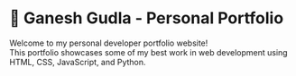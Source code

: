 # 💼 Ganesh Gudla - Personal Portfolio

Welcome to my personal developer portfolio website!  
This portfolio showcases some of my best work in web development using HTML, CSS, JavaScript, and Python.
